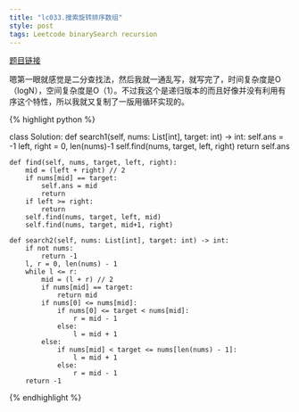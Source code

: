 ```yaml
---
title: "lc033.搜索旋转排序数组"
style: post
tags: Leetcode binarySearch recursion
---
```


[题目链接](https://leetcode-cn.com/problems/search-in-rotated-sorted-array/)

嗯第一眼就感觉是二分查找法，然后我就一通乱写，就写完了，时间复杂度是O（logN），空间复杂度是O（1）。不过我这个是递归版本的而且好像并没有利用有序这个特性，所以我就又复制了一版用循环实现的。

{% highlight python %}

class Solution:
    def search1(self, nums: List[int], target: int) -> int:
        self.ans = -1
        left, right = 0, len(nums)-1
        self.find(nums, target, left, right)
        return self.ans

    def find(self, nums, target, left, right):
        mid = (left + right) // 2
        if nums[mid] == target:
            self.ans = mid
            return
        if left >= right:
            return
        self.find(nums, target, left, mid)
        self.find(nums, target, mid+1, right)

    def search2(self, nums: List[int], target: int) -> int:
        if not nums:
            return -1
        l, r = 0, len(nums) - 1
        while l <= r:
            mid = (l + r) // 2
            if nums[mid] == target:
                return mid
            if nums[0] <= nums[mid]:
                if nums[0] <= target < nums[mid]:
                    r = mid - 1
                else:
                    l = mid + 1
            else:
                if nums[mid] < target <= nums[len(nums) - 1]:
                    l = mid + 1
                else:
                    r = mid - 1
        return -1

{% endhighlight %}

